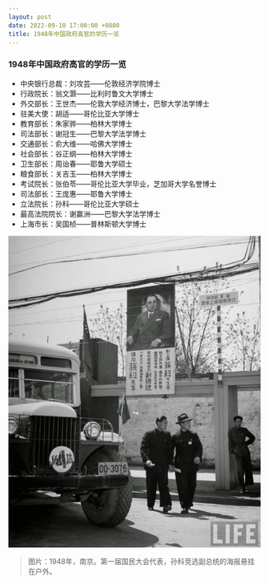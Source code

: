 ```yaml
---
layout: post
date: 2022-09-10 17:00:00 +0800
title: 1948年中国政府高官的学历一览
---
```

### 1948年中国政府高官的学历一览
- 中央银行总裁：刘攻芸——伦敦经济学院博士
- 行政院长：翁文灏——比利时鲁文大学博士
- 外交部长：王世杰——伦敦大学经济博士，巴黎大学法学博士
- 驻美大使：胡适——哥伦比亚大学博士
- 教育部长：朱家骅——柏林大学博士
- 司法部长：谢冠生——巴黎大学法学博士
- 交通部长：俞大维——哈佛大学博士
- 社会部长：谷正纲——柏林大学博士
- 卫生部长：周诒春——耶鲁大学硕士
- 粮食部长：关吉玉——柏林大学博士
- 考试院长：张伯苓——哥伦比亚大学毕业，芝加哥大学名誉博士
- 司法部长：王庞惠——耶鲁大学博士
- 立法院长：孙科——哥伦比亚大学硕士
- 最高法院院长：谢赢洲——巴黎大学法学博士
- 上海市长：吴国桢——普林斯顿大学博士

![1948年南京](/assets/1948nj.jpg)
> 图片：1948年，南京。第一届国民大会代表，孙科竞选副总统的海报悬挂在户外。
